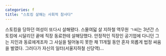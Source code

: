 ```yaml
---
categories: f
title: "스토킹 살해는 사회적 참사다"
---
```


				
		
			
				
					
					
						
						
						
					
					
				
				
			
			
			
스토킹을 당하던 여성이 또다시 살해됐다. 스물여덟 살 지하철 역무원 ㄱ씨는 3년간 스토킹에 시달리던 끝에 직장 동료한테 살해당했다. 안정적인 직장인 공기업에 다니던 그는 지인과 동료에게조차 그 사실을 털어놓지 못한 채 11개월 동안 혼자 외롭게 법정 싸움을 벌였다. 그러다가 자신의 일터(서울지하철 신당역)...		
			
